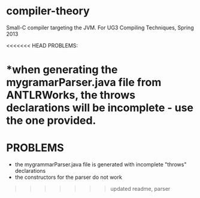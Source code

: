 compiler-theory
===============

Small-C compiler targeting the JVM. For UG3 Compiling Techniques, Spring 2013

<<<<<<< HEAD
PROBLEMS:

*when generating the mygramarParser.java file from ANTLRWorks, the throws declarations will be incomplete - use the one provided.
=======
PROBLEMS
========
* the mygrammarParser.java file is generated with incomplete "throws" declarations
* the constructors for the parser do not work
>>>>>>> updated readme, parser
